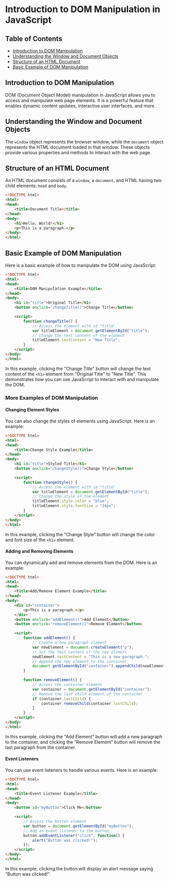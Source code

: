 # Introduction to DOM Manipulation in JavaScript

## Table of Contents
- [Introduction to DOM Manipulation](#introduction-to-dom-manipulation)
- [Understanding the Window and Document Objects](#understanding-the-window-and-document-objects)
- [Structure of an HTML Document](#structure-of-an-html-document)
- [Basic Example of DOM Manipulation](#basic-example-of-dom-manipulation)

## Introduction to DOM Manipulation

DOM (Document Object Model) manipulation in JavaScript allows you to access and manipulate web page elements. It is a powerful feature that enables dynamic content updates, interactive user interfaces, and more.

## Understanding the Window and Document Objects

The `window` object represents the browser window, while the `document` object represents the HTML document loaded in that window. These objects provide various properties and methods to interact with the web page.

## Structure of an HTML Document

An HTML document consists of a `window`, a `document`, and HTML having two child elements: `head` and `body`.

```html
<!DOCTYPE html>
<html>
<head>
    <title>Document Title</title>
</head>
<body>
    <h1>Hello, World!</h1>
    <p>This is a paragraph.</p>
</body>
</html>
```

## Basic Example of DOM Manipulation

Here is a basic example of how to manipulate the DOM using JavaScript:

```html
<!DOCTYPE html>
<html>
<head>
    <title>DOM Manipulation Example</title>
</head>
<body>
    <h1 id="title">Original Title</h1>
    <button onclick="changeTitle()">Change Title</button>

    <script>
        function changeTitle() {
            // Access the element with id "title"
            var titleElement = document.getElementById("title");
            // Change the text content of the element
            titleElement.textContent = "New Title";
        }
    </script>
</body>
</html>
```

In this example, clicking the "Change Title" button will change the text content of the `<h1>` element from "Original Title" to "New Title". This demonstrates how you can use JavaScript to interact with and manipulate the DOM.
### More Examples of DOM Manipulation

#### Changing Element Styles

You can also change the styles of elements using JavaScript. Here is an example:

```html
<!DOCTYPE html>
<html>
<head>
    <title>Change Style Example</title>
</head>
<body>
    <h1 id="title">Styled Title</h1>
    <button onclick="changeStyle()">Change Style</button>

    <script>
        function changeStyle() {
            // Access the element with id "title"
            var titleElement = document.getElementById("title");
            // Change the style of the element
            titleElement.style.color = "blue";
            titleElement.style.fontSize = "24px";
        }
    </script>
</body>
</html>
```

In this example, clicking the "Change Style" button will change the color and font size of the `<h1>` element.

#### Adding and Removing Elements

You can dynamically add and remove elements from the DOM. Here is an example:

```html
<!DOCTYPE html>
<html>
<head>
    <title>Add/Remove Element Example</title>
</head>
<body>
    <div id="container">
        <p>This is a paragraph.</p>
    </div>
    <button onclick="addElement()">Add Element</button>
    <button onclick="removeElement()">Remove Element</button>

    <script>
        function addElement() {
            // Create a new paragraph element
            var newElement = document.createElement("p");
            // Set the text content of the new element
            newElement.textContent = "This is a new paragraph.";
            // Append the new element to the container
            document.getElementById("container").appendChild(newElement);
        }

        function removeElement() {
            // Access the container element
            var container = document.getElementById("container");
            // Remove the last child element of the container
            if (container.lastChild) {
                container.removeChild(container.lastChild);
            }
        }
    </script>
</body>
</html>
```

In this example, clicking the "Add Element" button will add a new paragraph to the container, and clicking the "Remove Element" button will remove the last paragraph from the container.

#### Event Listeners

You can use event listeners to handle various events. Here is an example:

```html
<!DOCTYPE html>
<html>
<head>
    <title>Event Listener Example</title>
</head>
<body>
    <button id="myButton">Click Me</button>

    <script>
        // Access the button element
        var button = document.getElementById("myButton");
        // Add an event listener to the button
        button.addEventListener("click", function() {
            alert("Button was clicked!");
        });
    </script>
</body>
</html>
```

In this example, clicking the button will display an alert message saying "Button was clicked!".